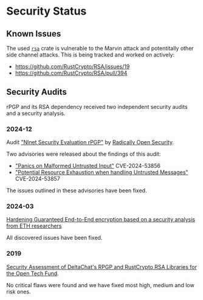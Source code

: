 # Security Status

## Known Issues

The used [`rsa`](https://crates.io/crates/rsa) crate is vulnerable to the Marvin attack and potentitally other side channel attacks. This is being tracked and worked on actively:

- https://github.com/RustCrypto/RSA/issues/19
- https://github.com/RustCrypto/RSA/pull/394

## Security Audits

rPGP and its RSA dependency received two independent security audits and a security analysis.

### 2024-12

Audit ["Nlnet Security Evaluation rPGP"](https://github.com/rpgp/docs/blob/main/audits/NGI%20Core%20rPGP%20penetration%20test%20report%202024%201.0.pdf) by [Radically Open Security](https://www.radicallyopensecurity.com/).

Two advisories were released about the findings of this audit:

- ["Panics on Malformed Untrusted Input"](https://github.com/rpgp/rpgp/security/advisories/GHSA-9rmp-2568-59rv) CVE-2024-53856
- ["Potential Resource Exhaustion when handling Untrusted Messages"](https://github.com/rpgp/rpgp/security/advisories/GHSA-4grw-m28r-q285) CVE-2024-53857

The issues outlined in these advisories have been fixed.

### 2024-03

[Hardening Guaranteed End-to-End encryption based on a security analysis from ETH researchers](https://delta.chat/en/2024-03-25-crypto-analysis-securejoin)

All discovered issues have been fixed.

### 2019

[Security Assessment of DeltaChat's RPGP and
RustCrypto RSA Libraries for the Open Tech
Fund](https://delta.chat/assets/blog/2019-first-security-review.pdf).

No critical flaws were found and we have fixed most high, medium and low risk ones.
